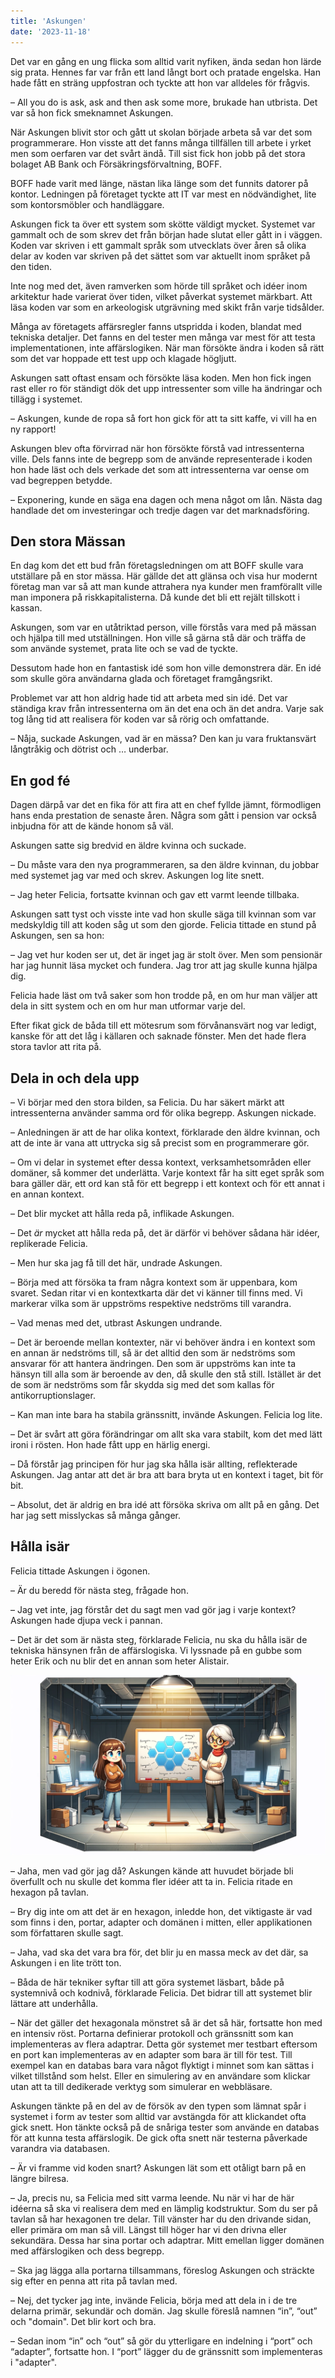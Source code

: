 ```yaml
---
title: 'Askungen'
date: '2023-11-18'
---
```


Det var en gång en ung flicka som alltid varit nyfiken, ända sedan hon lärde sig prata. Hennes far var från ett land
långt bort och pratade engelska. Han hade fått en sträng uppfostran och tyckte att hon var alldeles för frågvis.

– All you do is ask, ask and then ask some more, brukade han utbrista.
  Det var så hon fick smeknamnet Askungen.

När Askungen blivit stor och gått ut skolan började arbeta så var det som programmerare. Hon visste att det fanns många
tillfällen till arbete i yrket men som oerfaren var det svårt ändå. Till sist fick hon jobb på det stora bolaget AB Bank
och Försäkringsförvaltning, BOFF.

BOFF hade varit med länge, nästan lika länge som det funnits datorer på kontor. Ledningen på företaget tyckte att IT var
mest en nödvändighet, lite som kontorsmöbler och handläggare.

Askungen fick ta över ett system som skötte väldigt mycket. Systemet var gammalt och de som skrev det från början hade
slutat eller gått in i väggen. Koden var skriven i ett gammalt språk som utvecklats över åren så olika delar av koden
var skriven på det sättet som var aktuellt inom språket på den tiden.

Inte nog med det, även ramverken som hörde till språket och idéer inom arkitektur hade varierat över tiden, vilket
påverkat systemet märkbart. Att läsa koden var som en arkeologisk utgrävning med skikt från varje tidsålder.

Många av företagets affärsregler fanns utspridda i koden, blandat med tekniska detaljer. Det fanns en del tester men
många var mest för att testa implementationen, inte affärslogiken. När man försökte ändra i koden så rätt som det var
hoppade ett test upp och klagade högljutt.

Askungen satt oftast ensam och försökte läsa koden. Men hon fick ingen rast eller ro för ständigt dök det upp
intressenter som ville ha ändringar och tillägg i systemet.

– Askungen, kunde de ropa så fort hon gick för att ta sitt kaffe, vi vill ha en ny rapport!

Askungen blev ofta förvirrad när hon försökte förstå vad intressenterna ville. Dels fanns inte de begrepp som de använde
representerade i koden hon hade läst och dels verkade det som att intressenterna var oense om vad begreppen betydde.

– Exponering, kunde en säga ena dagen och mena något om lån. Nästa dag handlade det om investeringar och tredje dagen
var det marknadsföring.
## Den stora Mässan
En dag kom det ett bud från företagsledningen om att BOFF skulle vara utställare på en stor mässa. Här gällde det att
glänsa och visa hur modernt företag man var så att man kunde attrahera nya kunder men framförallt ville man imponera på
riskkapitalisterna. Då kunde det bli ett rejält tillskott i kassan.

Askungen, som var en utåtriktad person, ville förstås vara med på mässan och hjälpa till med utställningen. Hon ville så
gärna stå där och träffa de som använde systemet, prata lite och se vad de tyckte.

Dessutom hade hon en fantastisk idé som hon ville demonstrera där. En idé som skulle göra användarna glada och företaget
framgångsrikt.

Problemet var att hon aldrig hade tid att arbeta med sin idé. Det var ständiga krav från intressenterna om än det ena
och än det andra. Varje sak tog lång tid att realisera för koden var så rörig och omfattande.

– Nåja, suckade Askungen, vad är en mässa? Den kan ju vara fruktansvärt långtråkig och dötrist och … underbar.

## En god fé

Dagen därpå var det en fika för att fira att en chef fyllde jämnt, förmodligen hans enda prestation de senaste åren.
Några som gått i pension var också inbjudna för att de kände honom så väl.

Askungen satte sig bredvid en äldre kvinna och suckade.

– Du måste vara den nya programmeraren, sa den äldre kvinnan, du jobbar med systemet jag var med och skrev. Askungen log
lite snett.

– Jag heter Felicia, fortsatte kvinnan och gav ett varmt leende tillbaka.

Askungen satt tyst och visste inte vad hon skulle säga till kvinnan som var medskyldig till att koden såg ut som den
gjorde. Felicia tittade en stund på Askungen, sen sa hon:

– Jag vet hur koden ser ut, det är inget jag är stolt över. Men som pensionär har jag hunnit läsa mycket och fundera.
Jag tror att jag skulle kunna hjälpa dig.

Felicia hade läst om två saker som hon trodde på, en om hur man väljer att dela in sitt system och en om hur man
utformar varje del.

Efter fikat gick de båda till ett mötesrum som förvånansvärt nog var ledigt, kanske för att det låg i källaren och
saknade fönster. Men det hade flera stora tavlor att rita på.

## Dela in och dela upp

– Vi börjar med den stora bilden, sa Felicia. Du har säkert märkt att intressenterna använder samma ord för olika
begrepp. Askungen nickade.

– Anledningen är att de har olika kontext, förklarade den äldre kvinnan, och att de inte är vana att uttrycka sig så
precist som en programmerare gör.

– Om vi delar in systemet efter dessa kontext, verksamhetsområden eller domäner, så kommer det underlätta. Varje kontext
får ha sitt eget språk som bara gäller där, ett ord kan stå för ett begrepp i ett kontext och för ett annat i en annan
kontext.

– Det blir mycket att hålla reda på, inflikade Askungen.

– Det _är_ mycket att hålla reda på, det är därför vi behöver sådana här idéer, replikerade Felicia.

– Men hur ska jag få till det här, undrade Askungen.

– Börja med att försöka ta fram några kontext som är uppenbara, kom svaret. Sedan ritar vi en kontextkarta där det vi
känner till finns med. Vi markerar vilka som är uppströms respektive nedströms till varandra.

– Vad menas med det, utbrast Askungen undrande.

– Det är beroende mellan kontexter, när vi behöver ändra i en kontext som en annan är nedströms till, så är det alltid
den som är nedströms som ansvarar för att hantera ändringen. Den som är uppströms kan inte ta hänsyn till alla som är
beroende av den, då skulle den stå still. Istället är det de som är nedströms som får skydda sig med det som kallas för
antikorruptionslager.

– Kan man inte bara ha stabila gränssnitt, invände Askungen. Felicia log lite.

– Det är svårt att göra förändringar om allt ska vara stabilt, kom det med lätt ironi i rösten. Hon hade fått upp en
härlig energi.

– Då förstår jag principen för hur jag ska hålla isär allting, reflekterade Askungen. Jag antar att det är bra att bara
bryta ut en kontext i taget, bit för bit.

– Absolut, det är aldrig en bra idé att försöka skriva om allt på en gång. Det har jag sett misslyckas så många gånger.

## Hålla isär

Felicia tittade Askungen i ögonen.

– Är du beredd för nästa steg, frågade hon.

– Jag vet inte, jag förstår det du sagt men vad gör jag i varje kontext? Askungen hade djupa veck i pannan.

– Det är det som är nästa steg, förklarade Felicia, nu ska du hålla isär de tekniska hänsynen från de affärslogiska. Vi
lyssnade på en gubbe som heter Erik och nu blir det en annan som heter Alistair.

![Askungen och Felicia vid en tavla](askungen_felicia.png)

– Jaha, men vad gör jag då? Askungen kände att huvudet började bli överfullt och nu skulle det komma fler idéer att ta
in. Felicia ritade en hexagon på tavlan.

– Bry dig inte om att det är en hexagon, inledde hon, det viktigaste är vad som finns i den, portar, adapter och domänen
i mitten, eller applikationen som författaren skulle sagt.

– Jaha, vad ska det vara bra för, det blir ju en massa meck av det där, sa Askungen i en lite trött ton.

– Båda de här tekniker syftar till att göra systemet läsbart, både på systemnivå och kodnivå, förklarade Felicia. Det
bidrar till att systemet blir lättare att underhålla.

– När det gäller det hexagonala mönstret så är det så här, fortsatte hon med en intensiv röst. Portarna definierar
protokoll och gränssnitt som kan implementeras av flera adaptrar. Detta gör systemet mer testbart eftersom en port kan
implementeras av en adapter som bara är till för test. Till exempel kan en databas bara vara något flyktigt i minnet som
kan sättas i vilket tillstånd som helst. Eller en simulering av en användare som klickar utan att ta till dedikerade
verktyg som simulerar en webbläsare.

Askungen tänkte på en del av de försök av den typen som lämnat spår i systemet i form av tester som alltid var avstängda
för att klickandet ofta gick snett. Hon tänkte också på de snåriga tester som använde en databas för att kunna testa
affärslogik. De gick ofta snett när testerna påverkade varandra via databasen.

– Är vi framme vid koden snart? Askungen lät som ett otåligt barn på en längre bilresa.

– Ja, precis nu, sa Felicia med sitt varma leende. Nu när vi har de här idéerna så ska vi realisera dem med en lämplig
kodstruktur. Som du ser på tavlan så har hexagonen tre delar. Till vänster har du den drivande sidan, eller primära om
man så vill. Längst till höger har vi den drivna eller sekundära. Dessa har sina portar och adaptrar. Mitt emellan
ligger domänen med affärslogiken och dess begrepp.

– Ska jag lägga alla portarna tillsammans, föreslog Askungen och sträckte sig efter en penna att rita på tavlan med.

– Nej, det tycker jag inte, invände Felicia, börja med att dela in i de tre delarna primär, sekundär och domän. Jag
skulle föreslå namnen “in”, “out” och "domain". Det blir kort och bra.

– Sedan inom “in” och “out” så gör du ytterligare en indelning i “port” och “adapter”, fortsatte hon. I “port” lägger du
de gränssnitt som implementeras i "adapter".

